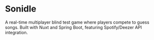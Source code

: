# Sonidle
A real-time multiplayer blind test game where players compete to guess songs. Built with Nuxt and Spring Boot, featuring Spotify/Deezer API integration.
